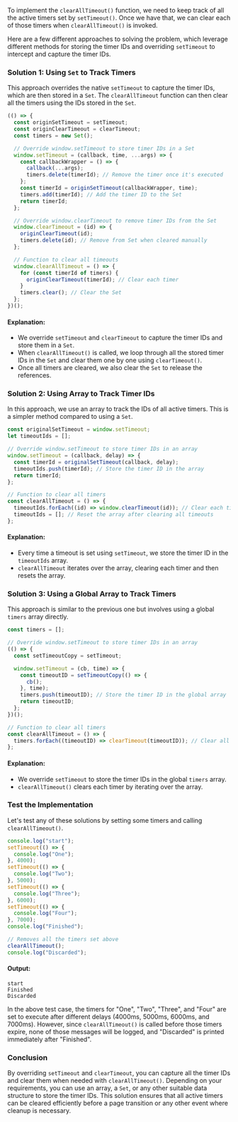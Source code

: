 To implement the `clearAllTimeout()` function, we need to keep track of all the active timers set by `setTimeout()`. Once we have that, we can clear each of those timers when `clearAllTimeout()` is invoked.

Here are a few different approaches to solving the problem, which leverage different methods for storing the timer IDs and overriding `setTimeout` to intercept and capture the timer IDs.

### Solution 1: Using `Set` to Track Timers
This approach overrides the native `setTimeout` to capture the timer IDs, which are then stored in a `Set`. The `clearAllTimeout` function can then clear all the timers using the IDs stored in the `Set`.

```javascript
(() => {
  const originSetTimeout = setTimeout;
  const originClearTimeout = clearTimeout;
  const timers = new Set();

  // Override window.setTimeout to store timer IDs in a Set
  window.setTimeout = (callback, time, ...args) => {
    const callbackWrapper = () => {
      callback(...args);
      timers.delete(timerId); // Remove the timer once it's executed
    };
    const timerId = originSetTimeout(callbackWrapper, time);
    timers.add(timerId); // Add the timer ID to the Set
    return timerId;
  };

  // Override window.clearTimeout to remove timer IDs from the Set
  window.clearTimeout = (id) => {
    originClearTimeout(id);
    timers.delete(id); // Remove from Set when cleared manually
  };

  // Function to clear all timeouts
  window.clearAllTimeout = () => {
    for (const timerId of timers) {
      originClearTimeout(timerId); // Clear each timer
    }
    timers.clear(); // Clear the Set
  };
})();
```

#### Explanation:
- We override `setTimeout` and `clearTimeout` to capture the timer IDs and store them in a `Set`.
- When `clearAllTimeout()` is called, we loop through all the stored timer IDs in the `Set` and clear them one by one using `clearTimeout()`.
- Once all timers are cleared, we also clear the `Set` to release the references.

### Solution 2: Using Array to Track Timer IDs
In this approach, we use an array to track the IDs of all active timers. This is a simpler method compared to using a `Set`.

```javascript
const originalSetTimeout = window.setTimeout;
let timeoutIds = [];

// Override window.setTimeout to store timer IDs in an array
window.setTimeout = (callback, delay) => {
  const timerId = originalSetTimeout(callback, delay);
  timeoutIds.push(timerId); // Store the timer ID in the array
  return timerId;
};

// Function to clear all timers
const clearAllTimeout = () => {
  timeoutIds.forEach((id) => window.clearTimeout(id)); // Clear each timeout
  timeoutIds = []; // Reset the array after clearing all timeouts
};
```

#### Explanation:
- Every time a timeout is set using `setTimeout`, we store the timer ID in the `timeoutIds` array.
- `clearAllTimeout` iterates over the array, clearing each timer and then resets the array.

### Solution 3: Using a Global Array to Track Timers
This approach is similar to the previous one but involves using a global `timers` array directly.

```javascript
const timers = [];

// Override window.setTimeout to store timer IDs in an array
(() => {
  const setTimeoutCopy = setTimeout;

  window.setTimeout = (cb, time) => {
    const timeoutID = setTimeoutCopy(() => {
      cb();
    }, time);
    timers.push(timeoutID); // Store the timer ID in the global array
    return timeoutID;
  };
})();

// Function to clear all timers
const clearAllTimeout = () => {
  timers.forEach((timeoutID) => clearTimeout(timeoutID)); // Clear all timers
};
```

#### Explanation:
- We override `setTimeout` to store the timer IDs in the global `timers` array.
- `clearAllTimeout()` clears each timer by iterating over the array.

### Test the Implementation

Let's test any of these solutions by setting some timers and calling `clearAllTimeout()`.

```javascript
console.log("start");
setTimeout(() => {
  console.log("One");
}, 4000);
setTimeout(() => {
  console.log("Two");
}, 5000);
setTimeout(() => {
  console.log("Three");
}, 6000);
setTimeout(() => {
  console.log("Four");
}, 7000);
console.log("Finished");

// Removes all the timers set above
clearAllTimeout();
console.log("Discarded");
```

#### Output:
```text
start
Finished
Discarded
```

In the above test case, the timers for "One", "Two", "Three", and "Four" are set to execute after different delays (4000ms, 5000ms, 6000ms, and 7000ms). However, since `clearAllTimeout()` is called before those timers expire, none of those messages will be logged, and "Discarded" is printed immediately after "Finished".

### Conclusion

By overriding `setTimeout` and `clearTimeout`, you can capture all the timer IDs and clear them when needed with `clearAllTimeout()`. Depending on your requirements, you can use an array, a `Set`, or any other suitable data structure to store the timer IDs. This solution ensures that all active timers can be cleared efficiently before a page transition or any other event where cleanup is necessary.